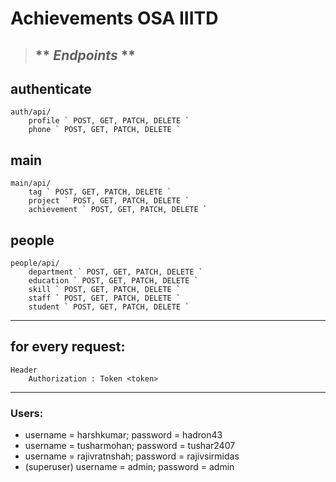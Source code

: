 # Achievements OSA IIITD

> ## ** *Endpoints* **

## authenticate
    auth/api/
        profile ` POST, GET, PATCH, DELETE `
        phone ` POST, GET, PATCH, DELETE `

## main
    main/api/
        tag ` POST, GET, PATCH, DELETE `
        project ` POST, GET, PATCH, DELETE `
        achievement ` POST, GET, PATCH, DELETE `

## people
    people/api/
        department ` POST, GET, PATCH, DELETE `
        education ` POST, GET, PATCH, DELETE `
        skill ` POST, GET, PATCH, DELETE `
        staff ` POST, GET, PATCH, DELETE `
        student ` POST, GET, PATCH, DELETE `

<hr>

## for every request:
    Header
        Authorization : Token <token>

---
### Users:
- username = harshkumar; password = hadron43
- username = tusharmohan; password = tushar2407
- username = rajivratnshah; password = rajivsirmidas
- (superuser) username = admin; password = admin